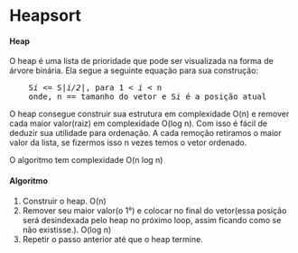 <h1>Heapsort</h1>

<h4>Heap</h4>
<p>O heap é uma lista de prioridade que pode ser visualizada na forma de árvore binária. Ela segue a seguinte equação para sua construção: </p>
<pre>
	S<i>i</i> <= S<i>|i/2|</i>, para 1 < <i>i</i> < n
	onde, n == tamanho do vetor e S<i>i</i> é a posição atual
</pre>
<p>O heap consegue construir sua estrutura em complexidade O(n) e remover cada maior valor(raiz) em complexidade O(log n). Com isso é fácil de deduzir sua utilidade para ordenação. A cada remoção retiramos o maior valor da lista, se fizermos isso n vezes temos o vetor ordenado.</p>
<p>O algoritmo tem complexidade O(n log n)</p>

<h4>Algoritmo</h4>
<ol>
<li>Construir o heap. O(n)</li>
<li>Remover seu maior valor(o 1°) e colocar no final do vetor(essa posição será desindexada pelo heap no próximo loop, assim ficando como se não existisse.). O(log n)</li>
<li>Repetir o passo anterior até que o heap termine.</li>
</ol>

